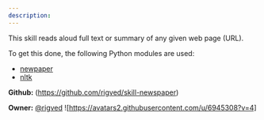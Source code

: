 ```yaml
---
description: 
---
```

This skill reads aloud full text or summary of any given web page (URL).

To get this done, the following Python modules are used:

* [newpaper](https://github.com/codelucas/newspaper/)
* [nltk](https://github.com/nltk/nltk)

**Github:** (https://github.com/rigved/skill-newspaper)

**Owner:** [@rigved](https://github.com/rigved) ![https://avatars2.githubusercontent.com/u/6945308?v=4]


